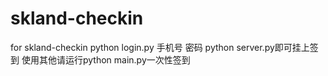 # skland-checkin
for skland-checkin
python login.py 手机号 密码
python server.py即可挂上签到
使用其他请运行python main.py一次性签到
